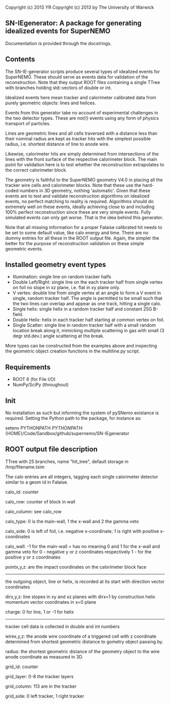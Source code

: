 Copyright (c) 2013 YR
Copyright (c) 2013 by The University of Warwick

SN-IEgenerator: A package for generating idealized events for SuperNEMO
-----------------------------------------------------------------------

Documentation is provided through the docstrings.

Contents
--------
The SN-IE-generator scripts produce several types of idealized events
for SuperNEMO. These should serve as events data for validation of the 
reconstruction. Note that they output ROOT files containing a single TTree
with branches holding std::vectors of double or int.

Idealized events here mean tracker and calorimeter calibrated data from 
purely geometric objects: lines and helices.

Events from this generator take no account of experimental challenges in 
the two detector types. These are not(!) events using any form of physics 
transport of particles.

Lines are geometric lines and all cells traversed 
with a distance less than their nominal radius are kept as tracker hits
with the simplest possible radius, i.e. shortest distance of line to 
anode wire. 

Likewise, calorimeter hits are simply determined from 
intersections of the lines with the front surface of the respective 
calorimeter block. The main point for validation here is to test whether the 
reconstruction extrapolates to the correct calorimeter block.

The geometry is faithful to the SuperNEMO geometry V4.0 in placing all the 
tracker wire cells and calorimeter blocks. Note that these use the hard-coded
numbers in 3D geometry, nothing 'automatic'. Given that these events are to 
test and validate reconstruction algorithms on idealized events, no perfect
matching to reality is required. Algorithms should do extremely well on 
these events, ideally achieving close to and including 100% perfect
reconstruction since these are very simple events. Fully simulated events 
can only get worse. That is the idea behind this generator.

Note that all missing information for a proper Falaise calibrated hit needs
to be set to some default value, like calo energy and time. There are no
dummy entries for all these in the ROOT output file. Again, the simpler
the better for the purpose of reconstruction validation on these simple geometric events.


Installed geometry event types
------------------------------
- Illumination: single line on random tracker halfs
- Double Left/Right: single line on the each tracker half from single vertex on foil
                     no slope in xz plane, i.e. flat in xy plane only.
- V vertex: double line from single vertex at an angle to form a V event in 
            single, random tracker half. The angle is permitted to be small such that 
            the two lines can overlap and appear as one track, hitting a single calo.
- Single helix: single helix in a random tracker half and constant 25G B-field.
- Double Helix: helix in each tracker half starting at common vertex on foil.
- Single Scatter: single line in random tracker half with a small random location 
  break along it, mimicking multiple scattering in gas with small (3 degr std.dev.) angle 
  scattering at the break.

More types can be constructed from the examples above and inspecting the geometric object
creation functions in the multiline.py script.


Requirements
------------
- ROOT 6 (for File I/O)
- NumPy/SciPy (throughout)


Init
----
No installation as such but informing the system of pySNemo existance is required.
Setting the Python path to the package, for instance as:

setenv PYTHONPATH ${PYTHONPATH}:${HOME}/Code/Sandbox/github/supernemo/SN-IEgenerator


ROOT output file description
----------------------------
TTree with 25 branches, name "hit_tree", default storage in /tmp/filename.tsim

The calo entries are all integers, tagging each single calorimeter detector
similar to a geom id in Falaise.

calo_id: counter

calo_row: counter of block in wall

calo_column: see calo_row

calo_type: 0 is the main-wall, 1 the x-wall and 2 the gamma veto

calo_side: 0 is left of foil, i.e. negative x-coordinate;
           1 is right with positive x-coordinates

calo_wall: -1 for the main-wall = has no meaning
           0 and 1 for the x-wall and gamma veto for
           0 - negative y or z coordinates respectively
           1 - for the positive y or z coordinates

pointx,y,z: are the impact coordinates on the calorimeter block face

---
the outgoing object, line or helix, is recorded at its start
with direction vector coordinates

dirx,y,z: line slopes in xy and xz planes with dirx=1 by construction
          helix momentum vector coordinates in x=0 plane

charge: 0 for line, 1 or -1 for helix

---
tracker cell data is collected in double and int numbers

wirex,y,z: the anode wire coordinate of a triggered cell with
           z coordinate determined from shortest geometric
           distance to gometry object passing by.

radius: the shortest geometric distance of the geometry object
        to the wire anode coordinate as measured in 3D.

grid_id: counter

grid_layer: 0-8 the tracker layers

grid_column: 113 are in the tracker

grid_side: 0 left tracker, 1 right tracker

